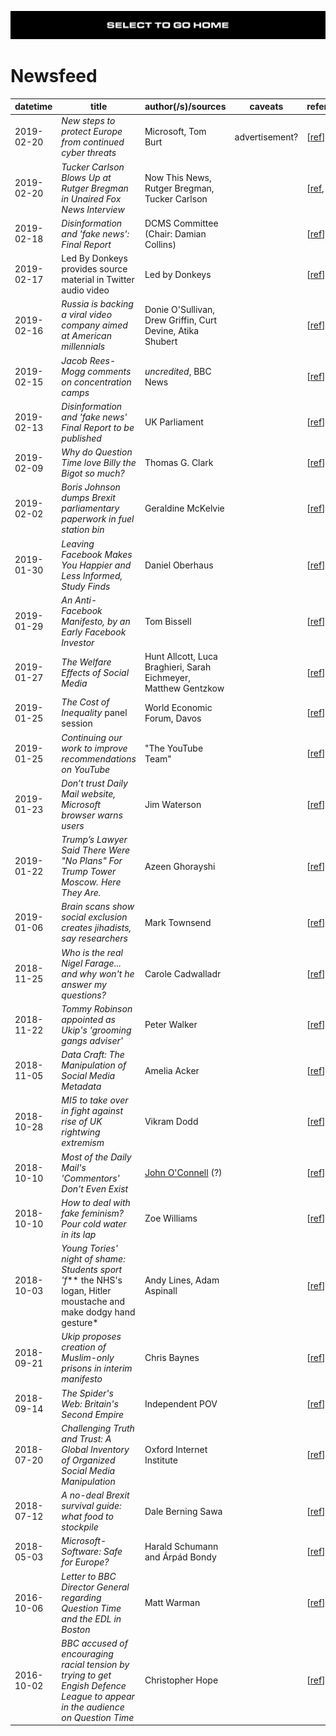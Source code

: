 [![](https://raw.githubusercontent.com/wdbm/InfoPeace/master/media/InfoPeace_home.png)](https://github.com/wdbm/InfoPeace/blob/master/README.md)

# Newsfeed

|**datetime**|**title**                                                                                                                    |**author(/s)**/**sources**                                     |**caveats**   |**reference**                                                                                                                                              |
|------------|-----------------------------------------------------------------------------------------------------------------------------|---------------------------------------------------------------|--------------|-----------------------------------------------------------------------------------------------------------------------------------------------------------|
|2019-02-20  |*New steps to protect Europe from continued cyber threats*                                                                   |Microsoft, Tom Burt                                            |advertisement?|[[ref](https://blogs.microsoft.com/eupolicy/2019/02/20/accountguard-expands-to-europe)]                                                                    |
|2019-02-20  |*Tucker Carlson Blows Up at Rutger Bregman in Unaired Fox News Interview*                                                    |Now This News, Rutger Bregman, Tucker Carlson                  |              |[[ref](https://www.youtube.com/watch?v=6_nFI2Zb7qE), [ref](https://twitter.com/rcbregman/status/1098283273120350211)]                                      |
|2019-02-18  |*Disinformation and 'fake news': Final Report*                                                                               |DCMS Committee (Chair: Damian Collins)                         |              |[[ref](https://publications.parliament.uk/pa/cm201719/cmselect/cmcumeds/1791/1791.pdf)]                                                                    |
|2019-02-17  |Led By Donkeys provides source material in Twitter audio video                                                               |Led by Donkeys                                                 |              |[[ref](https://twitter.com/ByDonkeys/status/1097022587526352896)]                                                                                          |
|2019-02-16  |*Russia is backing a viral video company aimed at American millennials*                                                      |Donie O'Sullivan, Drew Griffin, Curt Devine, Atika Shubert     |              |[[ref](https://edition.cnn.com/2019/02/15/tech/russia-facebook-viral-videos/index.html)]                                                                   |
|2019-02-15  |*Jacob Rees-Mogg comments on concentration camps*                                                                            |*uncredited*, BBC News                                         |              |[[ref](https://www.bbc.com/news/av/uk-politics-47247835/jacob-rees-mogg-comments-on-concentration-camps)]                                                  |
|2019-02-13  |*Disinformation and 'fake news' Final Report to be published*                                                                |UK Parliament                                                  |              |[[ref](https://www.parliament.uk/business/committees/committees-a-z/commons-select/digital-culture-media-and-sport-committee/news/fake-news-report-17-19-)]|
|2019-02-09  |*Why do Question Time love Billy the Bigot so much?*                                                                         |Thomas G. Clark                                                |              |[[ref](https://anotherangryvoice.blogspot.com/2019/02/why-do-question-time-love-billy-bigot.html)]                                                         |
|2019-02-02  |*Boris Johnson dumps Brexit parliamentary paperwork in fuel station bin*                                                     |Geraldine McKelvie                                             |              |[[ref](https://www.mirror.co.uk/news/politics/boris-johnson-dumps-brexit-parliamentary-13944587)]                                                          |
|2019-01-30  |*Leaving Facebook Makes You Happier and Less Informed, Study Finds*                                                          |Daniel Oberhaus                                                |              |[[ref](https://motherboard.vice.com/en_us/article/wjmddq/study-finds-that-leaving-facebook-makes-you-happier-and-less-informed)]                           |
|2019-01-29  |*An Anti-Facebook Manifesto, by an Early Facebook Investor*                                                                  |Tom Bissell                                                    |              |[[ref](https://www.nytimes.com/2019/01/29/books/review/roger-mcnamee-zucked.html)]                                                                         |
|2019-01-27  |*The Welfare Effects of Social Media*                                                                                        |Hunt Allcott, Luca Braghieri, Sarah Eichmeyer, Matthew Gentzkow|              |[[ref](http://web.stanford.edu/~gentzkow/research/facebook.pdf)]                                                                                           |
|2019-01-25  |*The Cost of Inequality* panel session                                                                                       |World Economic Forum, Davos                                    |              |[[ref](https://www.youtube.com/watch?v=r5LtFnmPruU&t=14m40s)]                                                                                              |
|2019-01-25  |*Continuing our work to improve recommendations on YouTube*                                                                  |"The YouTube Team"                                             |              |[[ref](https://youtube.googleblog.com/2019/01/continuing-our-work-to-improve.html)]                                                                        |
|2019-01-23  |*Don’t trust Daily Mail website, Microsoft browser warns users*                                                              |Jim Waterson                                                   |              |[[ref](https://www.theguardian.com/media/2019/jan/23/dont-trust-daily-mail-website-microsoft-browser-warns-users)]                                         |
|2019-01-22  |*Trump’s Lawyer Said There Were "No Plans" For Trump Tower Moscow. Here They Are.*                                           |Azeen Ghorayshi                                                |              |[[ref](https://www.buzzfeednews.com/article/azeenghorayshi/here-are-the-trump-moscow-plans)]                                                               |
|2019-01-06  |*Brain scans show social exclusion creates jihadists, say researchers*                                                       |Mark Townsend                                                  |              |[[ref](https://www.theguardian.com/uk-news/2019/jan/06/social-exclusion-radicalisation-brain-scans)]                                                       |
|2018-11-25  |*Who is the real Nigel Farage... and why won't he answer my questions?*                                                      |Carole Cadwalladr                                              |              |[[ref](https://www.theguardian.com/politics/2018/nov/25/why-wont-nigel-farage-answer-my-brexit-questions)]                                                 |
|2018-11-22  |*Tommy Robinson appointed as Ukip's 'grooming gangs adviser'*                                                                |Peter Walker                                                   |              |[[ref](https://www.theguardian.com/politics/2018/nov/22/tommy-robinson-ukip-grooming-gangs-adviser)]                                                       |
|2018-11-05  |*Data Craft: The Manipulation of Social Media Metadata*                                                                      |Amelia Acker                                                   |              |[[ref](https://datasociety.net/wp-content/uploads/2018/11/DS_Data_Craft_Manipulation_of_Social_Media_Metadata.pdf)]                                        |
|2018-10-28  |*MI5 to take over in fight against rise of UK rightwing extremism*                                                           |Vikram Dodd                                                    |              |[[ref](https://www.theguardian.com/uk-news/2018/oct/28/mi5-lead-battle-against-uk-rightwing-extremists-police-action)]                                     |
|2018-10-10  |*Most of the Daily Mail's 'Commentors' Don't Even Exist*                                                                     |[John O'Connell](https://twitter.com/jdpoc) (?)                |              |[[ref](https://www.farrightwatch.net/2018/09/most-of-daily-mails-commentors-dont.html)]                                                                    |
|2018-10-10  |*How to deal with fake feminism? Pour cold water in its lap*                                                                 |Zoe Williams                                                   |              |[[ref](https://www.theguardian.com/commentisfree/2018/oct/10/how-deal-fake-feminism-pour-cold-water-lap-russia)]                                           |
|2018-10-03  |*Young Tories' night of shame: Students sport 'f*** the NHS's logan, Hitler moustache and make dodgy hand gesture*           |Andy Lines, Adam Aspinall                                      |              |[[ref](https://www.theguardian.com/commentisfree/2018/oct/10/how-deal-fake-feminism-pour-cold-water-lap-russia)]                                           |
|2018-09-21  |*Ukip proposes creation of Muslim-only prisons in interim manifesto*                                                         |Chris Baynes                                                   |              |[[ref](https://www.independent.co.uk/news/uk/politics/ukip-party-conference-muslim-prisons-islam-farage-gerard-batten-a8549426.html)]                      |
|2018-09-14  |*The Spider's Web: Britain's Second Empire*                                                                                  |Independent POV                                                |              |[[ref](https://www.youtube.com/watch?v=np_ylvc8Zj8)]                                                                                                       |
|2018-07-20  |*Challenging Truth and Trust: A Global Inventory of Organized Social Media Manipulation*                                     |Oxford Internet Institute                                      |              |[[ref](https://comprop.oii.ox.ac.uk/research/cybertroops2018)]                                                                                             |
|2018-07-12  |*A no-deal Brexit survival guide: what food to stockpile*                                                                    |Dale Berning Sawa                                              |              |[[ref](https://www.theguardian.com/politics/shortcuts/2018/jul/12/a-no-deal-brexit-survival-guide-what-food-to-stockpile)]                                 |
|2018-05-03  |*Microsoft-Software: Safe for Europe?*                                                                                       |Harald Schumann and Árpád Bondy                                |              |[[ref](https://www.youtube.com/watch?v=duaYLW7LQvg)]                                                                                                       |
|2016-10-06  |*Letter to BBC Director General regarding Question Time and the EDL in Boston*                                               |Matt Warman                                                    |              |[[ref](http://www.mattwarman.co.uk/2016/10/06/letter-bbc-director-general-regarding-question-time-edl-boston)]                                             |
|2016-10-02  |*BBC accused of encouraging racial tension by trying to get Engish Defence League to appear in the audience on Question Time*|Christopher Hope                                               |              |[[ref](https://www.telegraph.co.uk/news/2016/10/02/bbc-accused-of-encouraging-racial-tension-by-trying-to-get-engis)]                                      |
